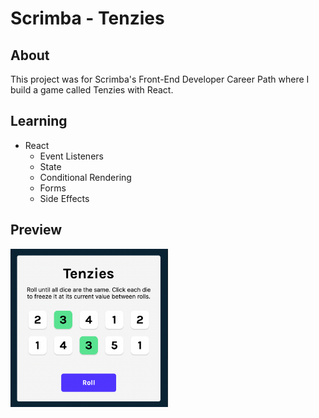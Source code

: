 # Scrimba - Tenzies

## About
This project was for Scrimba's Front-End Developer Career Path where I build a game called Tenzies with React.

## Learning 
- React
	- Event Listeners
	- State
	- Conditional Rendering
	- Forms
	- Side Effects


## Preview
<img src="https://github.com/thejoshyee/tenzies/blob/main/tenzies-preview.png" width="50%"/>


